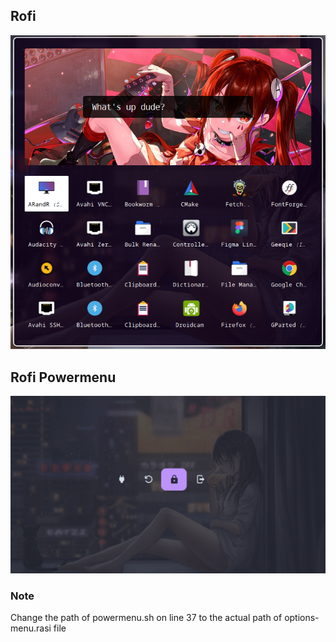 ## Rofi
<img src="https://github.com/Rufi512/dotfiles/blob/main/.config/rofi/rofi.png"/>

## Rofi Powermenu
<img src="https://github.com/Rufi512/dotfiles/blob/main/.config/rofi/rofi-powermenu.png"/>

### Note

Change the path of powermenu.sh on line 37 to the actual path of options-menu.rasi file
